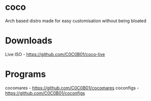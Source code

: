 # coco
Arch based distro made for easy customisation without being bloated


# Downloads
Live ISO - https://github.com/C0C0B01/coco-live

# Programs
cocomares - https://github.com/C0C0B01/cocomares
coconfigs - https://github.com/C0C0B01/coconfigs
